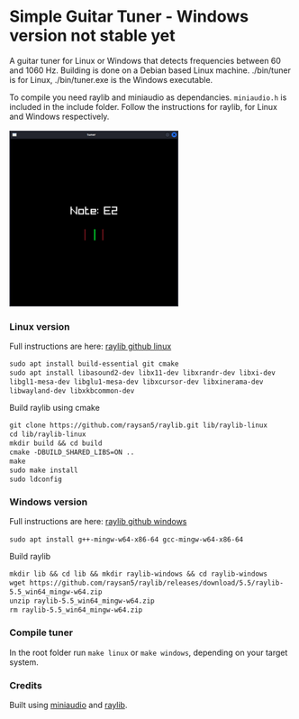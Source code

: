 # Simple Guitar Tuner - Windows version not stable yet
A guitar tuner for Linux or Windows that detects frequencies between 60 and 1060 Hz. Building is done on a Debian based Linux machine. ./bin/tuner is for Linux, ./bin/tuner.exe is the Windows executable.
    
To compile you need raylib and miniaudio as dependancies. `miniaudio.h` is included in the include folder. Follow the instructions for raylib, for Linux and Windows respectively.
<br><br><img src="img/screenshot_guitar_tuner.png" alt="Screenshot" width="300">

### Linux version

Full instructions are here: [raylib github linux](https://github.com/raysan5/raylib/wiki/Working-on-GNU-Linux)

```
sudo apt install build-essential git cmake
sudo apt install libasound2-dev libx11-dev libxrandr-dev libxi-dev libgl1-mesa-dev libglu1-mesa-dev libxcursor-dev libxinerama-dev libwayland-dev libxkbcommon-dev
```

Build raylib using cmake
```
git clone https://github.com/raysan5/raylib.git lib/raylib-linux
cd lib/raylib-linux
mkdir build && cd build
cmake -DBUILD_SHARED_LIBS=ON ..
make
sudo make install
sudo ldconfig
```

### Windows version

Full instructions are here: [raylib github windows](https://github.com/raysan5/raylib/wiki/Working-on-GNU-Linux)

`sudo apt install g++-mingw-w64-x86-64 gcc-mingw-w64-x86-64`

Build raylib
```
mkdir lib && cd lib && mkdir raylib-windows && cd raylib-windows
wget https://github.com/raysan5/raylib/releases/download/5.5/raylib-5.5_win64_mingw-w64.zip
unzip raylib-5.5_win64_mingw-w64.zip
rm raylib-5.5_win64_mingw-w64.zip
```

### Compile tuner

In the root folder run `make linux` or `make windows`, depending on your target system.

### Credits

Built using [miniaudio](https://miniaud.io/index.html) and [raylib](https://www.raylib.com/).
